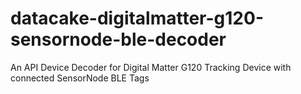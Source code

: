 # datacake-digitalmatter-g120-sensornode-ble-decoder
An API Device Decoder for Digital Matter G120 Tracking Device with connected SensorNode BLE Tags
